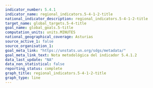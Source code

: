```yaml
---
indicator_number: 5.4.1
indicator_name: regional_indicators.5-4-1-2-title
national_indicator_description: regional_indicators.5-4-1-2-title
target_name: global_targets.5-4-title
goal_name: global_goals.5-title
computation_units: units.MINUTES
national_geographical_coverage: Asturias
source_active_1: false
source_organisation_1:  
goal_meta_link: "https://unstats.un.org/sdgs/metadata/"
goal_meta_link_text: Nota metodológica del indicador 5.4.1.2
data_last_update: "NA"
data_non_statistical: false
reporting_status: complete
graph_title: regional_indicators.5-4-1-2-title
graph_type: line
---
```

